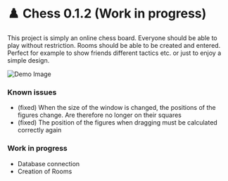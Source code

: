 # ♟️ Chess 0.1.2 (Work in progress)

This project is simply an online chess board. Everyone should be able to play without restriction. Rooms should be able to be created and entered. Perfect for example to show friends different tactics etc. or just to enjoy a simple design.

![Demo Image](https://images.matev3.de/Screen.jpg?raw=true)

### Known issues
- (fixed) When the size of the window is changed, the positions of the figures change. Are therefore no longer on their squares
- (fixed) The position of the figures when dragging must be calculated correctly again

### Work in progress
- Database connection
- Creation of Rooms
